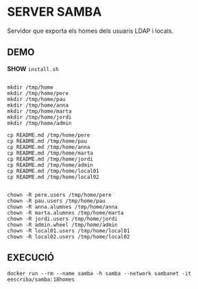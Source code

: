 # SERVER SAMBA

Servidor que exporta els homes dels usuaris LDAP i locals.

## DEMO

**SHOW** `install.sh`

```

mkdir /tmp/home
mkdir /tmp/home/pere
mkdir /tmp/home/pau
mkdir /tmp/home/anna
mkdir /tmp/home/marta
mkdir /tmp/home/jordi
mkdir /tmp/home/admin

cp README.md /tmp/home/pere
cp README.md /tmp/home/pau
cp README.md /tmp/home/anna
cp README.md /tmp/home/marta
cp README.md /tmp/home/jordi
cp README.md /tmp/home/admin
cp README.md /tmp/home/local01
cp README.md /tmp/home/local02


chown -R pere.users /tmp/home/pere
chown -R pau.users /tmp/home/pau
chown -R anna.alumnes /tmp/home/anna
chown -R marta.alumnes /tmp/home/marta
chown -R jordi.users /tmp/home/jordi
chown -R admin.wheel /tmp/home/admin
chown -R local01.users /tmp/home/local01
chown -R local02.users /tmp/home/local02

```



## EXECUCIÓ

```
docker run --rm --name samba -h samba --network sambanet -it eescriba/samba:18homes

```

